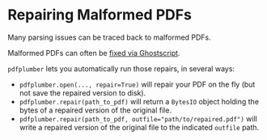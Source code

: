 # Repairing Malformed PDFs

Many parsing issues can be traced back to malformed PDFs.

Malformed PDFs can often be [fixed via Ghostscript](https://superuser.com/questions/278562/how-can-i-fix-repair-a-corrupted-pdf-file).

`pdfplumber` lets you automatically run those repairs, in several ways:

- `pdfplumber.open(..., repair=True)` will repair your PDF on the fly (but not save the repaired version to disk).
- `pdfplumber.repair(path_to_pdf)` will return a `BytesIO` object holding the bytes of a repaired version of the original file.
- `pdfplumber.repair(path_to_pdf, outfile="path/to/repaired.pdf")` will write a repaired version of the original file to the indicated `outfile` path.
